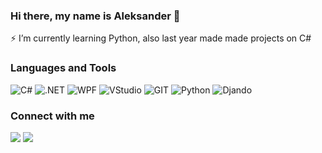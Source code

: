### Hi there, my name is Aleksander 👋
⚡ I’m currently learning Python, also last year made made projects on C#


### Languages and Tools
![C#](https://img.shields.io/badge/csharp-purple?logo=csharp&logoColor=white&style=for-the-badge)
![.NET](https://img.shields.io/badge/.net-blue?logo=.net&logoColor=white&style=for-the-badge)
![WPF](https://img.shields.io/badge/wpf-lightblue?logo=wpf&logoColor=lightblue&style=for-the-badge)
![VStudio](https://img.shields.io/badge/visualstudio-purple?logo=visualstudio&style=for-the-badge)
![GIT](https://img.shields.io/badge/git-orange?logo=git&style=for-the-badge)
![Python](https://img.shields.io/badge/python-dark?logo=python&style=for-the-badge)
![Djando](https://img.shields.io/badge/django-yellow?logo=python&style=for-the-badge)

### Connect with me

[<img width="auto" src="https://img.shields.io/badge/gmail-black?logo=gmail&logoColor=white&style=for-the-badge" />][mail]
[<img  width="auto" src="https://img.shields.io/badge/telegram-black?logo=telegram&logoColor=white&style=for-the-badge" />][telegram]

[mail]: mailto:a.sadilov.official@gmail.com
[telegram]: https://t.me/bisnachauszuvorbei
